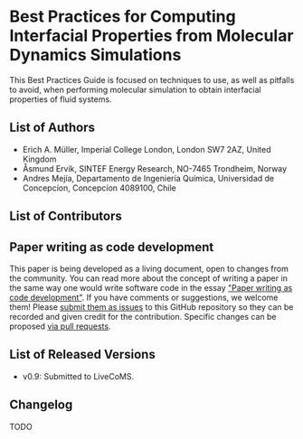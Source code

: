 # Best Practices for Computing Interfacial Properties from Molecular Dynamics Simulations
This Best Practices Guide is focused on techniques to use, as well as pitfalls to avoid,
when performing molecular simulation to obtain interfacial properties of fluid systems.

## List of Authors

- Erich A. Müller, Imperial College London, London SW7 2AZ, United Kingdom
- Åsmund Ervik, SINTEF Energy Research, NO-7465 Trondheim, Norway
- Andres Mejía, Departamento de Ingeniería Química, Universidad de Concepcíon, Concepcíon 4089100, Chile

## List of Contributors
<!-- We suggest listing contributers in order of addition. -->

## Paper writing as code development
<!-- This discussion is so that people know how to contribute to your document. -->
This paper is being developed as a living document, open to changes from the community. You can read more about the concept of writing a paper in the same way one would write software code in the essay ["Paper writing as code development"](https://livecomsjournal.github.io/about/paper_code/). If you have comments or suggestions, we welcome them! Please [submit them as issues](https://guides.github.com/features/issues/) to this GitHub repository so they can be recorded and given credit for the contribution. Specific changes can be proposed [via pull requests](https://help.github.com/articles/about-pull-requests/).

## List of Released Versions
<!-- update this when you decide to release a version either by preprint or when submitted to LiveCoMS-->
- v0.9: Submitted to LiveCoMS.

## Changelog
<!-- Here, record summaries of important changes. A granular discussion of changes will be kept in GitHub by issue tracking.-->
TODO
